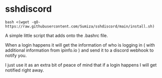 # sshdiscord
```
bash <(wget -qO- https://raw.githubusercontent.com/Sumiza/sshdiscord/main/install.sh)
```
A simple little script that adds onto the .bashrc file.

When a login happens it will get the information of who is logging in ( with additional information from ipinfo.io ) and send it to a discord webhook to notify you.

I just use it as an extra bit of peace of mind that if a login happens I will get notified right away.
